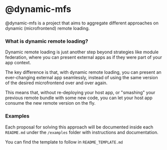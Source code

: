 # @dynamic-mfs

@dynamic-mfs is a project that aims to aggregate different approaches on dynamic (microfrontend) remote loading.

### What is dynamic remote loading?

Dynamic remote loading is just another step beyond strategies like module federation, where you can present external apps as if they were part of your app context.

The key difference is that, with dynamic remote loading, you can present an ever-changing external app seamlessly, instead of using the same version of the desired microfrontend over and over again.

This means that, without re-deploying your host app, or "smashing" your previous remote bundle with some new code, you can let your host app consume the new remote version on the fly.

### Examples

Each proposal for solving this approach will be documented inside each `README.md` under the `/examples` folder with instructions and documentation.

You can find the template to follow in `README_TEMPLATE.md`
